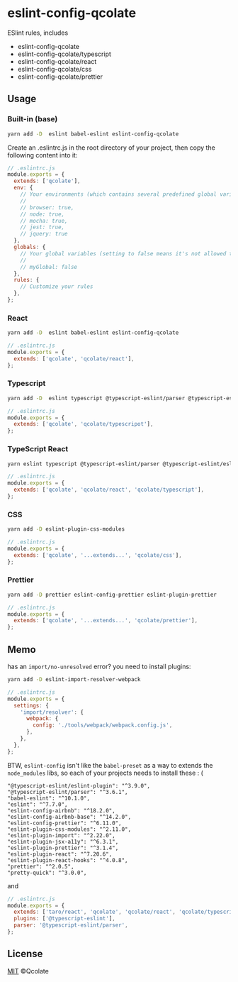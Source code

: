 # eslint-config-qcolate

ESlint rules, includes

- eslint-config-qcolate
- eslint-config-qcolate/typescript
- eslint-config-qcolate/react
- eslint-config-qcolate/css
- eslint-config-qcolate/prettier

## Usage

### Built-in (base)

```bash
yarn add -D  eslint babel-eslint eslint-config-qcolate
```

Create an .eslintrc.js in the root directory of your project, then copy the following content into it:

```javascript
// .eslintrc.js
module.exports = {
  extends: ['qcolate'],
  env: {
    // Your environments (which contains several predefined global variables)
    //
    // browser: true,
    // node: true,
    // mocha: true,
    // jest: true,
    // jquery: true
  },
  globals: {
    // Your global variables (setting to false means it's not allowed to be reassigned)
    //
    // myGlobal: false
  },
  rules: {
    // Customize your rules
  },
};
```

### React

```bash
yarn add -D  eslint babel-eslint eslint-config-qcolate
```

```javascript
// .eslintrc.js
module.exports = {
  extends: ['qcolate', 'qcolate/react'],
};
```

### Typescript

```bash
yarn add -D  eslint typescript @typescript-eslint/parser @typescript-eslint/eslint-plugin eslint-config-qcolate
```

```javascript
// .eslintrc.js
module.exports = {
  extends: ['qcolate', 'qcolate/typescripot'],
};
```

### TypeScript React

```bash
yarn eslint typescript @typescript-eslint/parser @typescript-eslint/eslint-plugin eslint-plugin-react eslint-config-qcolate
```

```javascript
// .eslintrc.js
module.exports = {
  extends: ['qcolate', 'qcolate/react', 'qcolate/typescript'],
};
```

### CSS

```bash
yarn add -D eslint-plugin-css-modules
```

```javascript
// .eslintrc.js
module.exports = {
  extends: ['qcolate', '...extends...', 'qcolate/css'],
};
```

### Prettier

```bash
yarn add -D prettier eslint-config-prettier eslint-plugin-prettier
```

```javascript
// .eslintrc.js
module.exports = {
  extends: ['qcolate', '...extends...', 'qcolate/prettier'],
};
```

## Memo

has an `import/no-unresolved` error? you need to install plugins:

```bash
yarn add -D eslint-import-resolver-webpack
```

```javascript
// .eslintrc.js
module.exports = {
  settings: {
    'import/resolver': {
      webpack: {
        config: './tools/webpack/webpack.config.js',
      },
    },
  },
};
```

BTW, `eslint-config` isn't like the `babel-preset` as a way to extends the `node_modules` libs, so each of your projects needs to install these : (

```
"@typescript-eslint/eslint-plugin": "^3.9.0",
"@typescript-eslint/parser": "^3.6.1",
"babel-eslint": "^10.1.0",
"eslint": "^7.7.0",
"eslint-config-airbnb": "^18.2.0",
"eslint-config-airbnb-base": "^14.2.0",
"eslint-config-prettier": "^6.11.0",
"eslint-plugin-css-modules": "^2.11.0",
"eslint-plugin-import": "^2.22.0",
"eslint-plugin-jsx-a11y": "^6.3.1",
"eslint-plugin-prettier": "^3.1.4",
"eslint-plugin-react": "^7.20.6",
"eslint-plugin-react-hooks": "^4.0.8",
"prettier": "^2.0.5",
"pretty-quick": "^3.0.0",
```

and

```javascript
// .eslintrc.js
module.exports = {
  extends: ['taro/react', 'qcolate', 'qcolate/react', 'qcolate/typescript', 'qcolate/css', 'qcolate/prettier'],
  plugins: ['@typescript-eslint'],
  parser: '@typescript-eslint/parser',
};
```

## License

[MIT](https://github.com/iamturns/eslint-config-airbnb-typescript/blob/master/LICENSE) ©Qcolate
